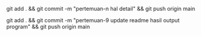 git add . && git commit -m "pertemuan-n hal detail" && git push origin main

git add . && git commit -m "pertemuan-9 update readme hasil output program" && git push origin main